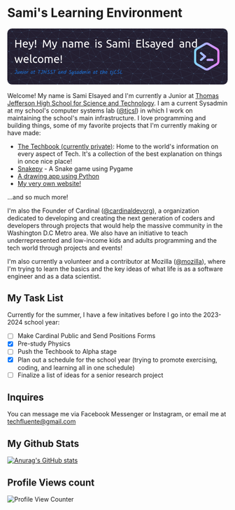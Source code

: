 <!---
- 👋 Hi, I’m @selsayed25
- 👀 I’m interested in Science (mostly Biology and Chemistry), Tech, Mathematics, and programming (Python, Java, HTML, CSS, R, and SQL)
- 🌱 I’m currently learning how to speak Python, Java, and HTML. 
- 📫 How to reach me: Facebook and Instagram: @samielsayedtj
--->

# Sami's Learning Environment

![Header](./static/img/github-header-image.png)

Welcome! My name is Sami Elsayed and I'm currently a Junior at [Thomas Jefferson High School for Science and Technology](https://tjhsst.fcps.edu). I am a current Sysadmin at my school's computer systems lab ([@tjcsl](https://github.com/tjcsl)) in which I work on maintaining the school's main infrastructure. I love programming and building things, some of my favorite projects that I'm currently making or have made:

- [The Techbook (currently private)](https://github.com/selsayed25/techbook): Home to the world's information on every aspect of Tech. It's a collection of the best explanation on things in once nice place!
- [Snakepy](https://github.com/selsayed25/snakepy) - A Snake game using Pygame
- [A drawing app using Python](https://github.com/selsayed25/python-drawing-app)
- [My very own website!](https://github.com/selsayed25/mywebsite)

...and so much more!

I'm also the Founder of Cardinal ([@cardinaldevorg](https://github.com/cardinaldevorg)), a organization dedicated to developing and creating the next generation of coders and developers through projects that would help the massive community in the Washington D.C Metro area. We also have an initiative to teach underrepresented and low-income kids and adults programming and the tech world through projects and events!

I'm also currently a volunteer and a contributor at Mozilla ([@mozilla](https://github.com/mozilla)), where I'm trying to learn the basics and the key ideas of what life is as a software engineer and as a data scientist.

## My Task List

Currently for the summer, I have a few initatives before I go into the 2023-2024 school year:

- [ ] Make Cardinal Public and Send Positions Forms
- [x] Pre-study Physics
- [ ] Push the Techbook to Alpha stage
- [x] Plan out a schedule for the school year (trying to promote exercising, coding, and learning all in one schedule)
- [ ] Finalize a list of ideas for a senior research project

## Inquires

You can message me via Facebook Messenger or Instagram, or email me at [techfluente@gmail.com](mailto:techfluente@gmail.com)

## My Github Stats

[![Anurag's GitHub stats](https://github-readme-stats.vercel.app/api?username=selsayed25)](https://github.com/anuraghazra/github-readme-stats)

## Profile Views count

![Profile View Counter](https://komarev.com/ghpvc/?username=selsayed25)
<!---
selsayed25/selsayed25 is a ✨ special ✨ repository because its `README.md` (this file) appears on your GitHub profile.
You can click the Preview link to take a look at your changes.
--->
